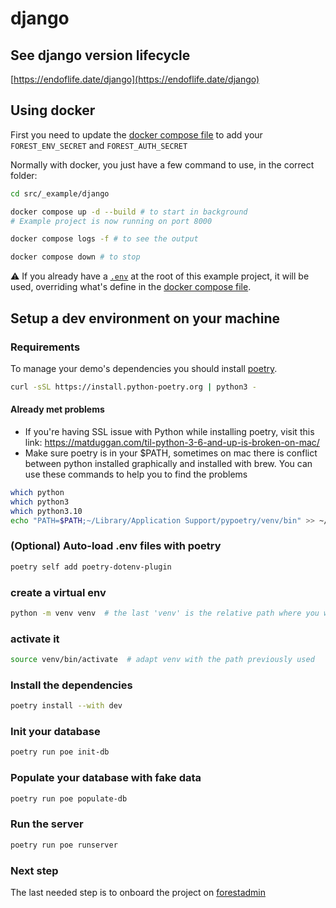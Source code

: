 # django

## See django version lifecycle
[https://endoflife.date/django](https://endoflife.date/django)

## Using docker

First you need to update the [docker compose file](./docker-compose.yaml) to add your `FOREST_ENV_SECRET` and `FOREST_AUTH_SECRET`

Normally with docker, you just have a few command to use, in the correct folder:

```bash
cd src/_example/django

docker compose up -d --build # to start in background
# Example project is now running on port 8000

docker compose logs -f # to see the output

docker compose down # to stop
```

⚠️ If you already have a [`.env`](./.env) at the root of this example project, it will be used, overriding what's define in the [docker compose file](./docker-compose.yaml).

## Setup a dev environment on your machine

### Requirements

To manage your demo's dependencies you should install [poetry](https://python-poetry.org/docs/).

```bash
curl -sSL https://install.python-poetry.org | python3 -
```

#### Already met problems

- If you're having SSL issue with Python while installing poetry, visit this link: <https://matduggan.com/til-python-3-6-and-up-is-broken-on-mac/>
- Make sure poetry is in your $PATH, sometimes on mac there is conflict between python installed graphically and installed with brew. You  can use these commands to help you to find the problems

```bash
which python
which python3
which python3.10
echo "PATH=$PATH;~/Library/Application Support/pypoetry/venv/bin" >> ~/.zshrc  # this is default installation path for poetry on mac
```

### (Optional) Auto-load .env files with poetry

```bash
poetry self add poetry-dotenv-plugin
```

### create a virtual env

```bash
python -m venv venv  # the last 'venv' is the relative path where you want your virtual env
```

### activate it

```bash
source venv/bin/activate  # adapt venv with the path previously used
```

### Install the dependencies

```bash
poetry install --with dev
```

### Init your database

```bash
poetry run poe init-db
```

### Populate your database with fake data

```bash
poetry run poe populate-db
```

### Run the server

```bash
poetry run poe runserver
```

### Next step

The last needed step is to onboard the project on [forestadmin](https://www.forestadmin.com/)
